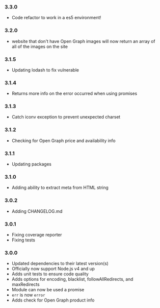 ### 3.3.0
- Code refactor to work in a es5 environment!

### 3.2.0
- website that don't have Open Graph images will now return an array of all of the images on the site

### 3.1.5
- Updating lodash to fix vulnerable

### 3.1.4
- Returns more info on the error occurred when using promises

### 3.1.3
- Catch iconv exception to prevent unexpected charset 

### 3.1.2
- Checking for Open Graph price and availability info

### 3.1.1
- Updating packages

### 3.1.0
- Adding ability to extract meta from HTML string

### 3.0.2
- Adding CHANGELOG.md

### 3.0.1
- Fixing coverage reporter
- Fixing tests

### 3.0.0
- Updated dependencies to their latest version(s)
- Officially now support Node.js v4 and up
- Adds unit tests to ensure code quality
- Adds options for encoding, blacklist, followAllRedirects, and maxRedirects
- Module can now be used a promise
- `err` is now `error`
- Adds check for Open Graph product info

